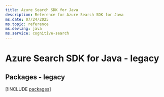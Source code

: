 ```yaml
---
title: Azure Search SDK for Java
description: Reference for Azure Search SDK for Java
ms.date: 07/24/2025
ms.topic: reference
ms.devlang: java
ms.service: cognitive-search
---
```

# Azure Search SDK for Java - legacy
## Packages - legacy
[!INCLUDE [packages](search-index.md)]